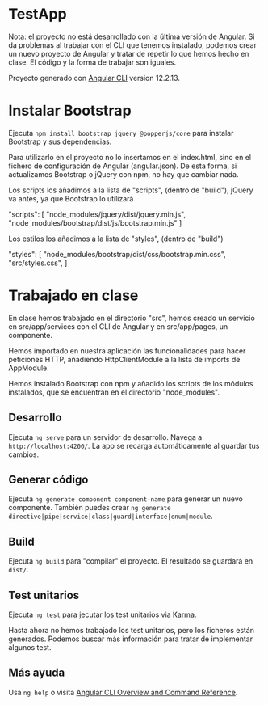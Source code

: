 # TestApp

Nota: el proyecto no está desarrollado con la última versión de Angular. Si da problemas al trabajar con el CLI que tenemos instalado, podemos crear un nuevo proyecto de Angular y tratar de repetir lo que hemos hecho en clase. El código y la forma de trabajar son iguales.

Proyecto generado con [Angular CLI](https://github.com/angular/angular-cli) version 12.2.13.

# Instalar Bootstrap

Ejecuta `npm install bootstrap jquery @popperjs/core` para instalar Bootstrap y sus dependencias.

Para utilizarlo en el proyecto no lo insertamos en el index.html, sino en el fichero de configuración de Angular (angular.json).
De esta forma, si actualizamos Bootstrap o jQuery con npm, no hay que cambiar nada.

Los scripts los añadimos a la lista de "scripts", (dentro de "build"), jQuery va antes, ya que Bootstrap lo utilizará

"scripts": [
    "node_modules/jquery/dist/jquery.min.js",
    "node_modules/bootstrap/dist/js/bootstrap.min.js"
]

Los estilos los añadimos a la lista de "styles", (dentro de "build")

"styles": [
    "node_modules/bootstrap/dist/css/bootstrap.min.css",
    "src/styles.css",
]

# Trabajado en clase

En clase hemos trabajado en el directorio "src", hemos creado un servicio en src/app/services con el CLI de Angular y en src/app/pages, un componente.

Hemos importado en nuestra aplicación las funcionalidades para hacer peticiones HTTP, añadiendo HttpClientModule a la lista de imports de AppModule.

Hemos instalado Bootstrap con npm y añadido los scripts de los módulos instalados, que se encuentran en el directorio "node_modules".

## Desarrollo

Ejecuta `ng serve` para un servidor de desarrollo. Navega a `http://localhost:4200/`. La app se recarga automáticamente al guardar tus cambios.

## Generar código

Ejecuta `ng generate component component-name` para generar un nuevo componente. También puedes crear `ng generate directive|pipe|service|class|guard|interface|enum|module`.

## Build

Ejecuta `ng build` para "compilar" el proyecto. El resultado se guardará en `dist/`.

## Test unitarios

Ejecuta `ng test` para jecutar los test unitarios via [Karma](https://karma-runner.github.io).

Hasta ahora no hemos trabajado los test unitarios, pero los ficheros están generados.
Podemos buscar más información para tratar de implementar algunos test.

## Más ayuda

Usa `ng help` o visita [Angular CLI Overview and Command Reference](https://angular.io/cli).
